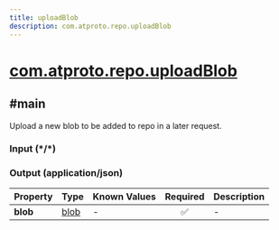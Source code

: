 ```yaml
---
title: uploadBlob
description: com.atproto.repo.uploadBlob
---
```


# [com.atproto.repo.uploadBlob](https://github.com/myConsciousness/atproto.dart/blob/main/lexicons/com/atproto/repo/uploadBlob.json)

## #main

Upload a new blob to be added to repo in a later request.

### Input (\*/\*)

### Output (application/json)

| Property | Type | Known Values | Required | Description |
| --- | --- | --- | :---: | --- |
| **blob** | [blob](https://atproto.com/specs/data-model#blob-type) | - | ✅ | - |
